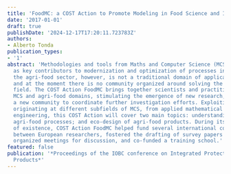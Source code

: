 ```yaml
---
title: 'FoodMC: a COST Action to Promote Modeling in Food Science and Industry'
date: '2017-01-01'
draft: true
publishDate: '2024-12-17T17:20:11.723783Z'
authors:
- Alberto Tonda
publication_types:
- '1'
abstract: 'Methodologies and tools from Maths and Computer Science (MCS) are emerging
  as key contributors to modernization and optimization of processes in various disciplines:
  the agri-food sector, however, is not a traditional domain of application for MCS,
  and at the moment there is no community organized around solving the issues of this
  field. The COST Action FoodMC brings together scientists and practitioners from
  MCS and agri-food domains, stimulating the emergence of new research, and structuring
  a new community to coordinate further investigation efforts. Exploiting approaches
  originating at different subfields of MCS, from applied mathematical models to knowledge
  engineering, this COST Action will cover two main topics: understanding and controlling
  agri-food processes; and eco-design of agri-food products. During its first year
  of existence, COST Action FoodMC helped fund several international collaborations
  between European researchers, fostered the drafting of survey papers on food modelling,
  organized meetings for discussion, and co-funded a training school.'
featured: false
publication: '*Proceedings of the IOBC conference on Integrated Protection of Stored
  Products*'
---
```


